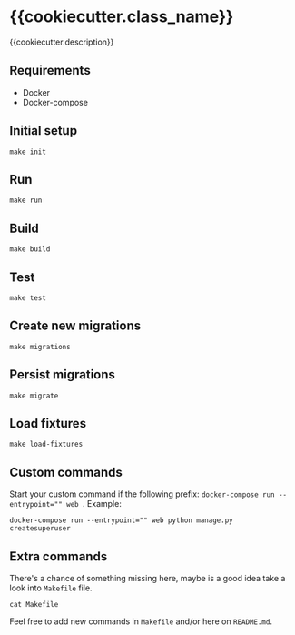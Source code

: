 # {{cookiecutter.class_name}}
{{cookiecutter.description}}

## Requirements
- Docker
- Docker-compose

## Initial setup
```shell
make init
```

## Run
```shell
make run
```

## Build
```shell
make build
```


## Test
```shell
make test
```

## Create new migrations
```shell
make migrations
```

## Persist migrations
```shell
make migrate
```

## Load fixtures
```shell
make load-fixtures
```

## Custom commands
Start your custom command if the following prefix: `docker-compose run --entrypoint="" web `.
Example:
```shell
docker-compose run --entrypoint="" web python manage.py createsuperuser
```

## Extra commands
There's a chance of something missing here, maybe is a good idea take a look into `Makefile` file.
```shell
cat Makefile
```
Feel free to add new commands in `Makefile` and/or here on `README.md`.
